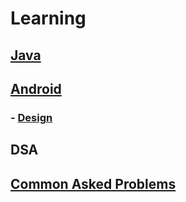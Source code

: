 # Learning

## [Java](https://github.com/pkjvit/Learning/blob/master/Java/Java.md)


## [Android](https://github.com/pkjvit/Learning/blob/master/Android/Android.md)

### - [Design](https://github.com/pkjvit/Learning/blob/master/Android/AndroidDesign.md)


## DSA


## [Common Asked Problems](https://github.com/pkjvit/Learning/blob/master/Interview/CommonAskedProblems.md)

 
